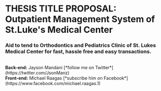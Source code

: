 # THESIS TITLE PROPOSAL: Outpatient Management System of St.Luke's Medical Center

<h3>Aid to tend to Orthodontics and Pediatrics Clinic of St. Lukes Medical Center for fast, hassle free and easy transactions.</h3>

<br />
<b>Back-end:</b> Jayson Mandani [*follow me on Twitter*] (https://twitter.com/JsonManz)
<br />
<b>Front-end:</b> Michael Raagas [*subscribe him on Facebook*] (https://www.facebook.com/michael.raagas.1)